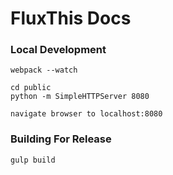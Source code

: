 # FluxThis Docs


### Local Development

```
webpack --watch

cd public
python -m SimpleHTTPServer 8080

navigate browser to localhost:8080
```

### Building For Release

```
gulp build
```

